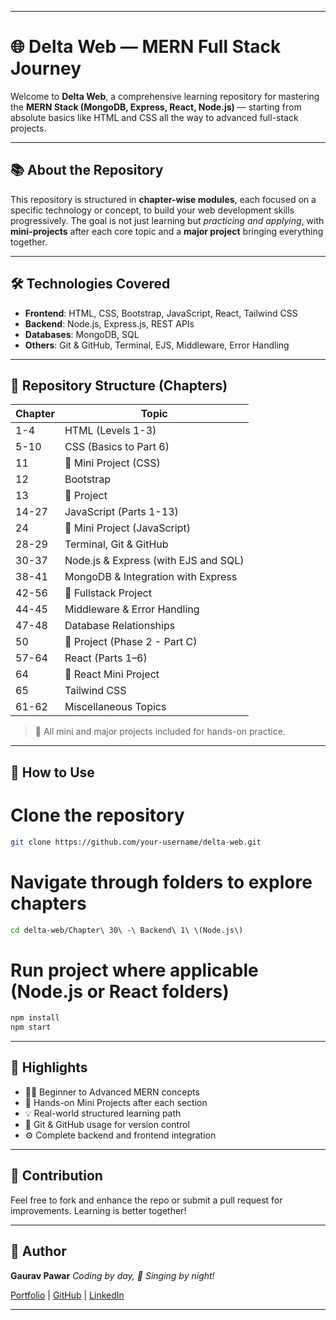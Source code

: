 
---


# 🌐 Delta Web — MERN Full Stack Journey

Welcome to **Delta Web**, a comprehensive learning repository for mastering the **MERN Stack (MongoDB, Express, React, Node.js)** — starting from absolute basics like HTML and CSS all the way to advanced full-stack projects.

---

## 📚 About the Repository

This repository is structured in **chapter-wise modules**, each focused on a specific technology or concept, to build your web development skills progressively. The goal is not just learning but *practicing and applying*, with **mini-projects** after each core topic and a **major project** bringing everything together.

---

## 🛠️ Technologies Covered

- **Frontend**: HTML, CSS, Bootstrap, JavaScript, React, Tailwind CSS  
- **Backend**: Node.js, Express.js, REST APIs  
- **Databases**: MongoDB, SQL  
- **Others**: Git & GitHub, Terminal, EJS, Middleware, Error Handling

---

## 📂 Repository Structure (Chapters)

| Chapter | Topic |
|--------|-------|
| 1-4    | HTML (Levels 1-3) |
| 5-10   | CSS (Basics to Part 6) |
| 11     | 🎯 Mini Project (CSS) |
| 12     | Bootstrap |
| 13     | 🎯 Project |
| 14-27  | JavaScript (Parts 1-13) |
| 24     | 🎯 Mini Project (JavaScript) |
| 28-29  | Terminal, Git & GitHub |
| 30-37  | Node.js & Express (with EJS and SQL) |
| 38-41  | MongoDB & Integration with Express |
| 42-56     | 🎯 Fullstack Project |
| 44-45  | Middleware & Error Handling |
| 47-48  | Database Relationships |
| 50     | 🎯 Project (Phase 2 - Part C) |
| 57-64  | React (Parts 1–6) |
| 64     | 🎯 React Mini Project |
| 65     | Tailwind CSS |
| 61-62  | Miscellaneous Topics |

> 🧠 All mini and major projects included for hands-on practice.

---

## 🚀 How to Use

# Clone the repository

```bash
git clone https://github.com/your-username/delta-web.git
```

# Navigate through folders to explore chapters

```bash
cd delta-web/Chapter\ 30\ -\ Backend\ 1\ \(Node.js\)
```

# Run project where applicable (Node.js or React folders)

``` bash
npm install
npm start
```

---

## 🌟 Highlights

* 👨‍🏫 Beginner to Advanced MERN concepts
* 🧩 Hands-on Mini Projects after each section
* 💡 Real-world structured learning path
* 🔗 Git & GitHub usage for version control
* ⚙️ Complete backend and frontend integration

---

## 🤝 Contribution

Feel free to fork and enhance the repo or submit a pull request for improvements. Learning is better together!

---

## 📌 Author

**Gaurav Pawar**
*Coding by day, 🎤 Singing by night!*

[Portfolio](https://gauravpawar.netlify.app) | [GitHub](https://github.com/gauravpawar47) | [LinkedIn](https://www.linkedin.com/in/gaurav-pawar-519b5b245/)

---